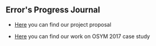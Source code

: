  ## Error's Progress Journal
  
+ [Here](life1.html) you can find our project proposal
 
+ [Here](case_study1.html) you can find our work on OSYM 2017 case study
